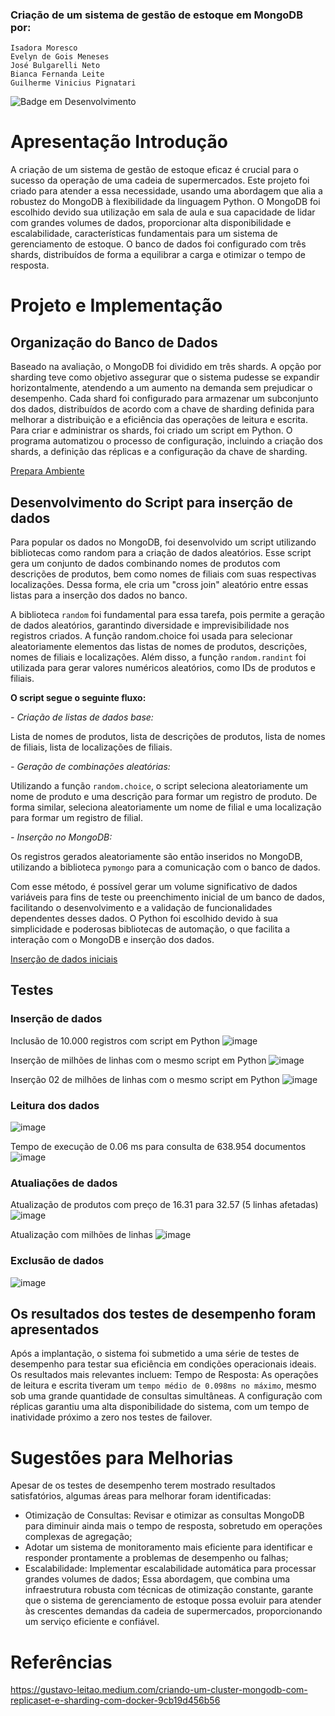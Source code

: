 ### Criação de um sistema de gestão de estoque em MongoDB por:
    Isadora Moresco
    Evelyn de Gois Meneses
    José Bulgarelli Neto
    Bianca Fernanda Leite 
    Guilherme Vinicius Pignatari

![Badge em Desenvolvimento](http://img.shields.io/static/v1?label=STATUS&message=EM%20DESENVOLVIMENTO&color=GREEN&style=for-the-badge)    

# Apresentação Introdução
  A criação de um sistema de gestão de estoque eficaz é crucial para o sucesso da operação de uma cadeia de supermercados. Este projeto foi criado para atender a essa necessidade, usando uma abordagem que alia a robustez do MongoDB à flexibilidade da linguagem Python. O MongoDB foi escolhido devido sua utilização em sala de aula e sua capacidade de lidar com grandes volumes de dados, proporcionar alta disponibilidade e escalabilidade, características fundamentais para um sistema de gerenciamento de estoque. O banco de dados foi configurado com três shards, distribuídos de forma a equilibrar a carga e otimizar o tempo de resposta.

# Projeto e Implementação

## Organização do Banco de Dados
Baseado na avaliação, o MongoDB foi dividido em três shards. A opção por sharding teve como objetivo assegurar que o sistema pudesse se expandir horizontalmente, atendendo a um aumento na demanda sem prejudicar o desempenho. Cada shard foi configurado para armazenar um subconjunto dos dados, distribuídos de acordo com a chave de sharding definida para melhorar a distribuição e a eficiência das operações de leitura e escrita.
Para criar e administrar os shards, foi criado um script em Python. O programa automatizou o processo de configuração, incluindo a criação dos shards, a definição das réplicas e a configuração da chave de sharding. 

[Prepara Ambiente](https://github.com/isamoresco25/Trabalho_MongoDB/blob/main/PreparaAmbiente.ipynb)

## Desenvolvimento do Script para inserção de dados
Para popular os dados no MongoDB, foi desenvolvido um script utilizando bibliotecas como random para a criação de dados aleatórios. Esse script gera um conjunto de dados combinando nomes de produtos com descrições de produtos, bem como nomes de filiais com suas respectivas localizações. Dessa forma, ele cria um "cross join" aleatório entre essas listas para a inserção dos dados no banco.

A biblioteca `random` foi fundamental para essa tarefa, pois permite a geração de dados aleatórios, garantindo diversidade e imprevisibilidade nos registros criados. A função random.choice foi usada para selecionar aleatoriamente elementos das listas de nomes de produtos, descrições, nomes de filiais e localizações. Além disso, a função `random.randint` foi utilizada para gerar valores numéricos aleatórios, como IDs de produtos e filiais.

**O script segue o seguinte fluxo:**

_- Criação de listas de dados base:_

Lista de nomes de produtos, lista de descrições de produtos, lista de nomes de filiais, lista de localizações de filiais.
  
_- Geração de combinações aleatórias:_

Utilizando a função `random.choice`, o script seleciona aleatoriamente um nome de produto e uma descrição para formar um registro de produto. De forma similar, seleciona aleatoriamente um nome de filial e uma localização para formar um registro de filial.
  
_- Inserção no MongoDB:_

Os registros gerados aleatoriamente são então inseridos no MongoDB, utilizando a biblioteca `pymongo` para a comunicação com o banco de dados.
  
Com esse método, é possível gerar um volume significativo de dados variáveis para fins de teste ou preenchimento inicial de um banco de dados, facilitando o desenvolvimento e a validação de funcionalidades dependentes desses dados.
O Python foi escolhido devido à sua simplicidade e poderosas bibliotecas de automação, o que facilita a interação com o MongoDB e inserção dos dados.

[Inserção de dados iniciais](https://github.com/isamoresco25/Trabalho_MongoDB/blob/main/carregar_produtos.py)

## Testes

### Inserção de dados
Inclusão de 10.000 registros com script em Python
![image](https://github.com/isamoresco25/Trabalho_MongoDB/assets/33660095/fe947aa9-605d-40cb-81bb-769fdd326c01)

Inserção de milhões de linhas com o mesmo script em Python
![image](https://github.com/isamoresco25/Trabalho_MongoDB/assets/33660095/ceb7073c-f101-4bda-8b2a-82958a0f2f8e)

Inserção 02 de milhões de linhas com o mesmo script em Python
![image](https://github.com/isamoresco25/Trabalho_MongoDB/assets/33660095/0e173a57-eb83-4d10-90b2-9c07fcd6e175)

### Leitura dos dados
![image](https://github.com/isamoresco25/Trabalho_MongoDB/assets/33660095/946a7e2a-7c9f-4f0b-ae97-e9ac826987f0)

Tempo de execução de 0.06 ms para consulta de 638.954 documentos
![image](https://github.com/isamoresco25/Trabalho_MongoDB/assets/33660095/31c45973-2dc4-499b-ba2b-902916870652)

### Atualiações de dados
Atualização de produtos com preço de 16.31 para 32.57 (5 linhas afetadas)
![image](https://github.com/isamoresco25/Trabalho_MongoDB/assets/33660095/093fbf8a-455c-4934-aa6a-21fe1f09b0a0)

Atualização com milhões de linhas
![image](https://github.com/isamoresco25/Trabalho_MongoDB/assets/33660095/71631f0b-7c45-4790-97d2-8c5d4d8ba8d4)

### Exclusão de dados
![image](https://github.com/isamoresco25/Trabalho_MongoDB/assets/33660095/5280e451-e248-4a1b-abe1-4b30fb8a7e33)


## Os resultados dos testes de desempenho foram apresentados
Após a implantação, o sistema foi submetido a uma série de testes de desempenho para testar sua eficiência em condições operacionais ideais. Os resultados mais relevantes incluem:
Tempo de Resposta: As operações de leitura e escrita tiveram um `tempo médio de 0.098ms no máximo`, mesmo sob uma grande quantidade de consultas simultâneas.
A configuração com réplicas garantiu uma alta disponibilidade do sistema, com um tempo de inatividade próximo a zero nos testes de failover.

# Sugestões para Melhorias
Apesar de os testes de desempenho terem mostrado resultados satisfatórios, algumas áreas para melhorar foram identificadas:
- Otimização de Consultas: Revisar e otimizar as consultas MongoDB para diminuir ainda mais o tempo de resposta, sobretudo em operações complexas de agregação;
- Adotar um sistema de monitoramento mais eficiente para identificar e responder prontamente a problemas de desempenho ou falhas;
- Escalabilidade: Implementar escalabilidade automática para processar grandes volumes de dados;
Essa abordagem, que combina uma infraestrutura robusta com técnicas de otimização constante, garante que o sistema de gerenciamento de estoque possa evoluir para atender às crescentes demandas da cadeia de supermercados, proporcionando um serviço eficiente e confiável.

# Referências
https://gustavo-leitao.medium.com/criando-um-cluster-mongodb-com-replicaset-e-sharding-com-docker-9cb19d456b56

